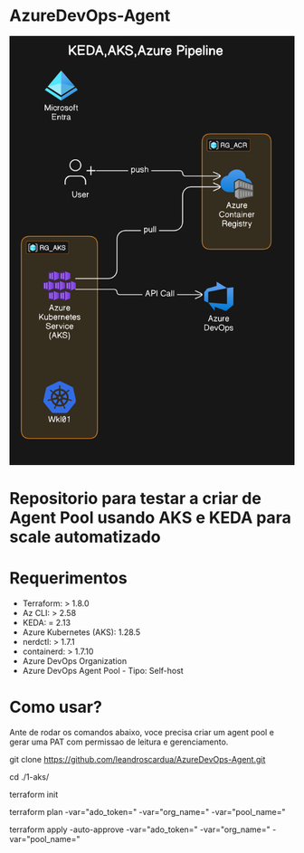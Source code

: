 # AzureDevOps-Agent

![alt text](https://github.com/leandroscardua/AzureDevOps-Agent/blob/main/keda_aks_azurepippeline.png?raw=true)

# Repositorio para testar a criar de Agent Pool usando AKS e KEDA para scale automatizado

# Requerimentos

- Terraform: > 1.8.0
- Az CLI: > 2.58
- KEDA: = 2.13
- Azure Kubernetes (AKS): 1.28.5
- nerdctl: > 1.7.1
- containerd: > 1.7.10
- Azure DevOps Organization
- Azure DevOps Agent Pool - Tipo: Self-host

# Como usar?

Ante de rodar os comandos abaixo, voce precisa criar um agent pool e gerar uma PAT com permissao de leitura e gerenciamento.

git clone https://github.com/leandroscardua/AzureDevOps-Agent.git

cd ./1-aks/

terraform init

terraform plan -var="ado_token=<coloca token aqui>" -var="org_name=<nome da organizacao>" -var="pool_name=<nome do pool agent>"

terraform apply -auto-approve -var="ado_token=<coloca token aqui>" -var="org_name=<nome da organizacao>" -var="pool_name=<nome do pool agent>"
